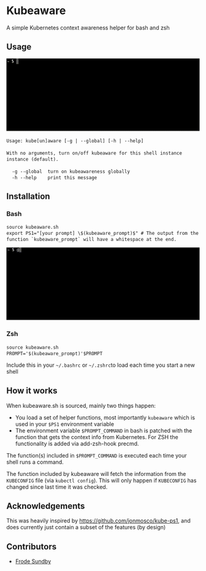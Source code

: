 # Kubeaware

A simple Kubernetes context awareness helper for bash and zsh

## Usage

![usage_demo](usage.gif)

```
Usage: kube[un]aware [-g | --global] [-h | --help]

With no arguments, turn on/off kubeaware for this shell instance instance (default).

  -g --global  turn on kubeawareness globally
  -h --help    print this message
```

## Installation

### Bash
```
source kubeaware.sh
export PS1="[your prompt] \$(kubeaware_prompt)$" # The output from the function `kubeaware_prompt` will have a whitespace at the end.
```

![installation_demo](installation.gif)

### Zsh
```
source kubeaware.sh
PROMPT='$(kubeaware_prompt)'$PROMPT
```


Include this in your `~/.bashrc` or `~/.zshrc`to load each time you start a new shell

## How it works

When kubeaware.sh is sourced, mainly two things happen:
- You load a set of helper functions, most importantly `kubeaware` which is used in your `$PS1` environment variable
- The environment variable `$PROMPT_COMMAND` in bash is patched with the function that gets the context info from Kubernetes. For ZSH the functionality is added via add-zsh-hook precmd.

The function(s) included in `$PROMPT_COMMAND` is executed each time your shell runs a command.

The function included by kubeaware will fetch the information from the `KUBECONFIG` file (via `kubectl config`). This will only happen if `KUBECONFIG` has changed since last time it was checked.

## Acknowledgements

This was heavily inspired by https://github.com/jonmosco/kube-ps1, and does currently just contain a subset of the features (by design)

## Contributors
- [Frode Sundby](https://github.com/frodesundby)
